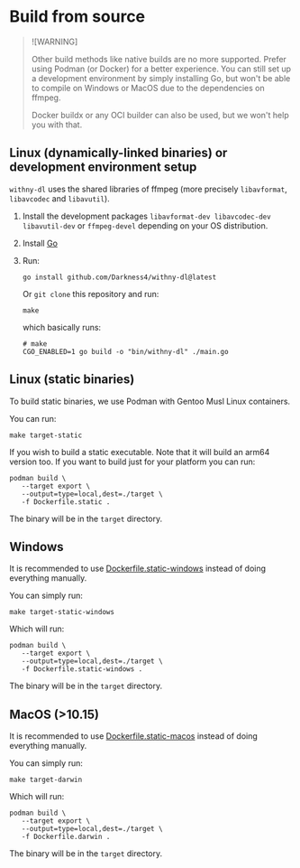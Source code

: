 # Build from source

> ![WARNING]
>
> Other build methods like native builds are no more supported. Prefer using Podman (or Docker) for a better experience.
> You can still set up a development environment by simply installing Go, but won't be able to compile on Windows or MacOS due to the dependencies on ffmpeg.
>
> Docker buildx or any OCI builder can also be used, but we won't help you with that.

## Linux (dynamically-linked binaries) or development environment setup

`withny-dl` uses the shared libraries of ffmpeg (more precisely `libavformat`, `libavcodec` and `libavutil`).

1. Install the development packages `libavformat-dev libavcodec-dev libavutil-dev` or `ffmpeg-devel` depending on your OS distribution.

2. Install [Go](https://go.dev)

3. Run:

   ```shell
   go install github.com/Darkness4/withny-dl@latest
   ```

   Or `git clone` this repository and run:

   ```shell
   make
   ```

   which basically runs:

   ```shell
   # make
   CGO_ENABLED=1 go build -o "bin/withny-dl" ./main.go
   ```

## Linux (static binaries)

To build static binaries, we use Podman with Gentoo Musl Linux containers.

You can run:

```shell
make target-static
```

If you wish to build a static executable. Note that it will build an arm64 version too. If you want to build just for your platform you can run:

```shell
podman build \
   --target export \
   --output=type=local,dest=./target \
   -f Dockerfile.static .
```

The binary will be in the `target` directory.

## Windows

It is recommended to use [Dockerfile.static-windows](Dockerfile.static-windows) instead of doing everything manually.

You can simply run:

```shell
make target-static-windows
```

Which will run:

```shell
podman build \
   --target export \
   --output=type=local,dest=./target \
   -f Dockerfile.static-windows .
```

The binary will be in the `target` directory.

## MacOS (>10.15)

It is recommended to use [Dockerfile.static-macos](Dockerfile.darwin) instead of doing everything manually.

You can simply run:

```shell
make target-darwin
```

Which will run:

```shell
podman build \
   --target export \
   --output=type=local,dest=./target \
   -f Dockerfile.darwin .
```

The binary will be in the `target` directory.
